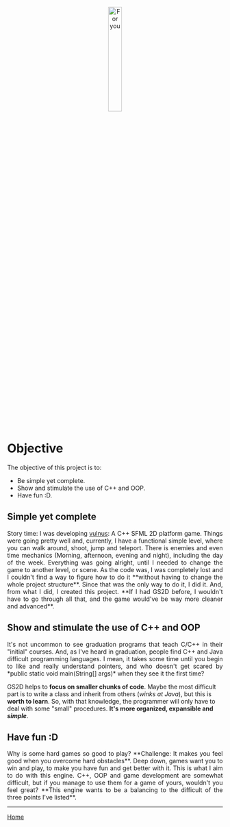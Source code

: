 <p align="center">
<img src="https://forthebadge.com/images/badges/for-you.svg" alt="For you" width=25%/>
</p>

# Objective

The objective of this project is to:

-   Be simple yet complete.
-   Show and stimulate the use of C++ and OOP.
-   Have fun :D.

## Simple yet complete

<p align="justify">
Story time: I was developing <a href="https://github.com/murilobnt/vulnus">vulnus</a>: A
C++ SFML 2D platform game. Things were going pretty well and, currently, I have
a functional simple level, where you can walk around, shoot, jump and teleport.
There is enemies and even time mechanics (Morning, afternoon, evening and
night), including the day of the week. Everything was going alright, until I
needed to change the game to another level, or scene. As the code was, I was
completely lost and I couldn't find a way to figure how to do it **without
having to change the whole project structure**. Since that was the only way to
do it, I did it. And, from what I did, I created this project. **If I had GS2D
before, I wouldn't have to go through all that, and the game would've be way
more cleaner and advanced**.
</p>

## Show and stimulate the use of C++ and OOP

<p align="justify">
It's not uncommon to see graduation programs that teach C/C++ in their "initial"
courses. And, as I've heard in graduation, people find C++ and Java difficult
programming languages. I mean, it takes some time until you begin to like and
really understand pointers, and who doesn't get scared by *public static void
main(String[] args)* when they see it the first time?

GS2D helps to **focus on smaller chunks of code**. Maybe the most difficult part
is to write a class and inherit from others (*winks at Java*), but this is
**worth to learn**. So, with that knowledge, the programmer will only have to
deal with some "small" procedures. **It's more organized, expansible and
*simple***.
</p>

## Have fun :D

<p align="justify">
Why is some hard games so good to play? **Challenge: It makes you feel good when
you overcome hard obstacles**. Deep down, games want you to win and play, to
make you have fun and get better with it. This is what I aim to do with this
engine. C++, OOP and game development are somewhat difficult, but if you manage
to use them for a game of yours, wouldn't you feel great? **This engine wants to
be a balancing to the difficult of the three points I've listed**.
</p>

* * *

[Home](https://github.com/murilobnt/gs2d_engine)
